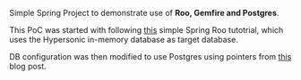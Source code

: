 Simple Spring Project to demonstrate use of **Roo, Gemfire and Postgres**.

This PoC was started with following [this](http://static.springsource.org/spring-roo/reference/html/beginning.html) simple Spring Roo tutotrial, which uses the Hypersonic in-memory database as target database. 

DB configuration was then modified to use Postgres using pointers from [this](http://www.justaprogrammer.net/2011/06/25/moving-your-spring-roo-hibernate-project-from-hypersonic-to-postgresql/) blog post.

